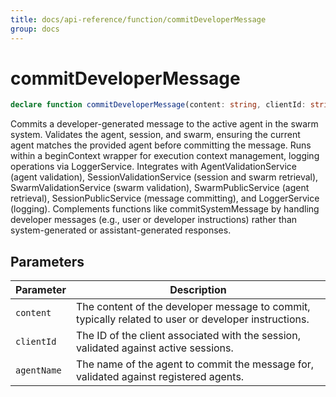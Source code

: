 ```yaml
---
title: docs/api-reference/function/commitDeveloperMessage
group: docs
---
```


# commitDeveloperMessage

```ts
declare function commitDeveloperMessage(content: string, clientId: string, agentName: string): Promise<void>;
```

Commits a developer-generated message to the active agent in the swarm system.
Validates the agent, session, and swarm, ensuring the current agent matches the provided agent before committing the message.
Runs within a beginContext wrapper for execution context management, logging operations via LoggerService.
Integrates with AgentValidationService (agent validation), SessionValidationService (session and swarm retrieval),
SwarmValidationService (swarm validation), SwarmPublicService (agent retrieval), SessionPublicService (message committing),
and LoggerService (logging). Complements functions like commitSystemMessage by handling developer messages
(e.g., user or developer instructions) rather than system-generated or assistant-generated responses.

## Parameters

| Parameter | Description |
|-----------|-------------|
| `content` | The content of the developer message to commit, typically related to user or developer instructions. |
| `clientId` | The ID of the client associated with the session, validated against active sessions. |
| `agentName` | The name of the agent to commit the message for, validated against registered agents. |

